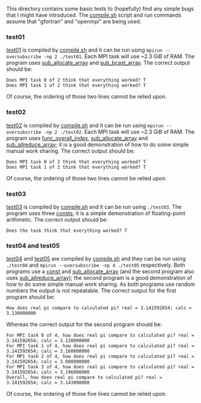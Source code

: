This directory contains some basic tests to (hopefully) find any simple bugs that I might have introduced. The [compile.sh](compile.sh) script and run commands assume that "gfortran" and "openmpi" are being used.

### test01

[test01](test01.F90) is compiled by [compile.sh](compile.sh) and it can be run using `mpirun --oversubscribe -np 2 ./test01`. Each MPI task will use ~2.3 GiB of RAM. The program uses [sub_allocate_array](../mod_safe/sub_allocate_array) and [sub_bcast_array](../mod_safe_mpi/sub_bcast_array). The correct output should be:

```
Does MPI task 0 of 2 think that everything worked? T
Does MPI task 1 of 2 think that everything worked? T
```

Of course, the ordering of those two lines cannot be relied upon.

### test02

[test02](test02.F90) is compiled by [compile.sh](compile.sh) and it can be run using `mpirun --oversubscribe -np 2 ./test02`. Each MPI task will use ~2.3 GiB of RAM. The program uses [func_overall_index](../mod_safe/func_overall_index), [sub_allocate_array](../mod_safe/sub_allocate_array) and [sub_allreduce_array](../mod_safe_mpi/sub_allreduce_array); it is a good demonstration of how to do some simple manual work sharing. The correct output should be:

```
Does MPI task 0 of 2 think that everything worked? T
Does MPI task 1 of 2 think that everything worked? T
```

Of course, the ordering of those two lines cannot be relied upon.

### test03

[test03](test03.F90) is compiled by [compile.sh](compile.sh) and it can be run using `./test03`. The program uses three [consts](../mod_safe/consts.f90); it is a simple demonstration of floating-point arithmetic. The correct output should be:

```
Does the task think that everything worked? T
```

### test04 and test05

[test04](test04.F90) and [test05](test05.F90) are compiled by [compile.sh](compile.sh) and they can be run using `./test04` and `mpirun --oversubscribe -np 4 ./test05` respectively. Both programs use a [const](../mod_safe/consts.f90) and [sub_allocate_array](../mod_safe/sub_allocate_array) (and the second program also uses [sub_allreduce_array](../mod_safe_mpi/sub_allreduce_array)); the second program is a good demonstration of how to do some simple manual work sharing. As both programs use random numbers the output is not repeatable. The correct output for the first program should be:

```
How does real pi compare to calculated pi? real = 3.141592654; calc = 3.136000000
```

Whereas the correct output for the second program should be:

```
For MPI task 0 of 4, how does real pi compare to calculated pi? real = 3.141592654; calc = 3.120000000
For MPI task 1 of 4, how does real pi compare to calculated pi? real = 3.141592654; calc = 3.168000000
For MPI task 2 of 4, how does real pi compare to calculated pi? real = 3.141592654; calc = 3.088000000
For MPI task 3 of 4, how does real pi compare to calculated pi? real = 3.141592654; calc = 3.196000000
Overall, how does real pi compare to calculated pi? real = 3.141592654; calc = 3.143000000
```

Of course, the ordering of those five lines cannot be relied upon.
